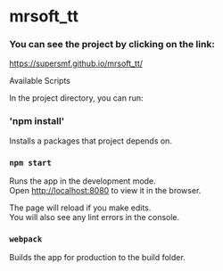 # mrsoft_tt 

### You can see the project by clicking on the link:
https://supersmf.github.io/mrsoft_tt/


Available Scripts

In the project directory, you can run:

### 'npm install'

Installs a packages that project depends on.

### `npm start`

Runs the app in the development mode.<br>
Open [http://localhost:8080](http://localhost:8080) to view it in the browser.

The page will reload if you make edits.<br>
You will also see any lint errors in the console.

### `webpack`

Builds the app for production to the build folder.<br>
